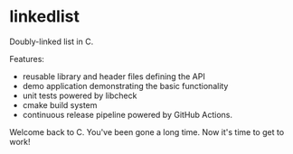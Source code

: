 # linkedlist
Doubly-linked list in C.

Features:
- reusable library and header files defining the API
- demo application demonstrating the basic functionality
- unit tests powered by libcheck
- cmake build system
- continuous release pipeline powered by GitHub Actions.

Welcome back to C. You've been gone a long time. Now it's time to get to work!

